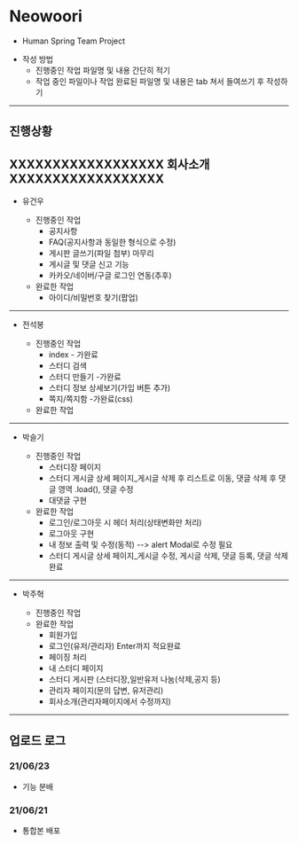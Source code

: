 # Neowoori
  * Human Spring Team Project
  - 작성 방법
    + 진행중인 작업 파일명 및 내용 간단히 적기
    + 작업 중인 파일이나 작업 완료된 파일명 및 내용은 tab 쳐서 들여쓰기 후 작성하기
---

## 진행상황
XXXXXXXXXXXXXXXXXX
회사소개
XXXXXXXXXXXXXXXXXX
---
* 유건우
  - 진행중인 작업
    - 공지사항
    - FAQ(공지사항과 동일한 형식으로 수정)
    - 게시판 글쓰기(파일 첨부) 마무리
    - 게시글 및 댓글 신고 기능
    - 카카오/네이버/구글 로그인 연동(추후)
  
  + 완료한 작업
    - 아이디/비밀번호 찾기(팝업)

---
* 전석봉
  - 진행중인 작업
    - index - 가완료
    - 스터디 검색
    - 스터디 만들기 -가완료
    - 스터디 정보 상세보기(가입 버튼 추가)
    - 쪽지/쪽지함 -가완료(css)
  
  + 완료한 작업


---
* 박슬기
  - 진행중인 작업
    - 스터디장 페이지
    - 스터디 게시글 상세 페이지_게시글 삭제 후 리스트로 이동, 댓글 삭제 후 댓글 영역 .load(), 댓글 수정
    - 대댓글 구현
  
  + 완료한 작업
    - 로그인/로그아웃 시 헤더 처리(상태변화만 처리)
    - 로그아웃 구현
    - 내 정보 출력 및 수정(동적) --> alert Modal로 수정 필요
    - 스터디 게시글 상세 페이지_게시글 수정, 게시글 삭제, 댓글 등록, 댓글 삭제 완료

---
* 박주혁
  - 진행중인 작업
  
  + 완료한 작업
    - 회원가입
    - 로그인(유저/관리자) Enter까지 적요완료
    - 페이징 처리
    - 내 스터디 페이지
    - 스터디 게시판 (스터디장,일반유저 나눔(삭제,공지 등)
    - 관리자 페이지(문의 답변, 유저관리)
    - 회사소개(관리자페이지에서 수정까지)

---
## 업로드 로그
### 21/06/23
+ 기능 분배

### 21/06/21
+ 통합본 배포
